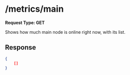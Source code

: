# /metrics/main

**Request Type: GET**

Shows how much main node is online right now, with its list.

## Response

```json
{
    []
}
```
